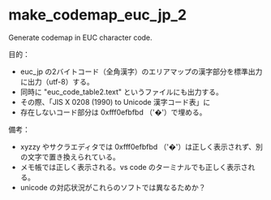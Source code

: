 # make_codemap_euc_jp_2
Generate codemap in EUC character code.

目的：
- euc_jp の2バイトコード（全角漢字）のエリアマップの漢字部分を標準出力に出力（utf-8）する。
- 同時に "euc_code_table2.text" というファイルにも出力する。
- その際、「JIS X 0208 (1990) to Unicode 漢字コード表」に
- 存在しないコード部分は 0xfff0efbfbd （'�'）で埋める。

備考：
- xyzzy やサクラエディタでは 0xfff0efbfbd （'�'）は正しく表示されず、別の文字で置き換えられている。
- メモ帳では正しく表示される。vs code のターミナルでも正しく表示される。
- unicode の対応状況がこれらのソフトでは異なるためか？
